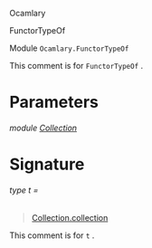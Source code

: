 Ocamlary

FunctorTypeOf

Module `Ocamlary.FunctorTypeOf`

This comment is for `FunctorTypeOf` .

# Parameters

<a id="argument-1-Collection"></a>

###### module [Collection](Ocamlary.FunctorTypeOf.argument-1-Collection.md)

# Signature

<a id="type-t"></a>

###### type t =

> [Collection.collection](Ocamlary.FunctorTypeOf.argument-1-Collection.md#type-collection)


This comment is for `t` .